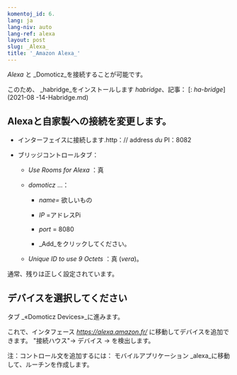 ```yaml
---
komentoj_id: 6.
lang: ja
lang-niv: auto
lang-ref: alexa
layout: post
slug: _Alexa_
title: '_Amazon Alexa_'
---
```


 _Alexa_ と _Domoticz_を接続することが可能です。

このため、 _habridge_をインストールします _habridge_、記事：
[: _ha-bridge_](2021-08 -14-Habridge.md)


## Alexaと自家製への接続を変更します。
- インターフェイスに接続します.http：// address _du_ PI：8082 


- ブリッジコントロールタブ：


  - _Use Rooms for Alexa_ ：真


  - _domoticz_  ...：


    - _name=_ 欲しいもの


    - _IP_ =アドレスPi


    - _port_ = 8080


    -  _Add_をクリックしてください。


  - _Unique ID to use 9 Octets_ ：真 (_vera_)。


    
通常、残りは正しく設定されています。

## デバイスを選択してください
タブ _«Domoticz Devices»_に進みます。

これで、インタフェース _https://alexa.amazon.fr/_ に移動してデバイスを追加できます。
"接続ハウス"-> デバイス -> を検出します。

注：コントロール文を追加するには：
モバイルアプリケーション _alexa_に移動して、ルーチンを作成します。



